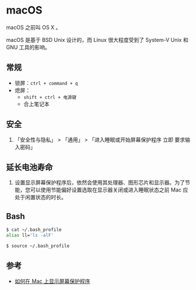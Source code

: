 # macOS

macOS 之前叫 OS X 。

macOS 是基于 BSD Unix 设计的，而 Linux 很大程度受到了 System-V Unix 和 GNU 工具的影响。

## 常规

* 锁屏：`ctrl + command + q`
* 熄屏：
  * `shift + ctrl + 电源键`
  * 合上笔记本

## 安全

1. 「安全性与隐私」 > 「通用」 > 「进入睡眠或开始屏幕保护程序 立即 要求输入密码」

## 延长电池寿命

1. 设置显示屏幕保护程序后，依然会使用其处理器、图形芯片和显示器。为了节能，您可以使用节能偏好设置选取在显示器关闭或进入睡眠状态之前 Mac 应处于闲置状态的时长。

## Bash

```sh
$ cat ~/.bash_profile
alias ll='ls -alF'

$ source ~/.bash_profile
```

## 参考

* [如何在 Mac 上显示屏幕保护程序](https://support.apple.com/zh-cn/HT204379)